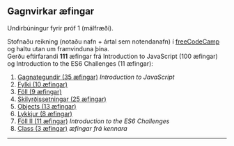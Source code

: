 ## Gagnvirkar æfingar 
Undirbúningur fyrir próf 1 (málfræði). 

Stofnaðu reikning (notaðu nafn + ártal sem notendanafn) í [freeCodeCamp](https://www.freecodecamp.org/learn/javascript-algorithms-and-data-structures/basic-javascript/) og haltu utan um framvinduna þína. <br>
Gerðu eftirfarandi **111** æfingar frá Introduction to JavaScript (100 æfingar) og Introduction to the ES6 Challenges (11 æfingar):

1. [Gagnategundir (35 æfingar)](https://github.com/GunnarThorunnarson/FORR3JS05DU/wiki/Gagnategundir) _Introduction to JavaScript_
1. [Fylki (10 æfingar)](https://github.com/GunnarThorunnarson/FORR3JS05DU/wiki/Fylki) 
1. [Föll (9 æfingar)](https://github.com/GunnarThorunnarson/FORR3JS05DU/wiki/F%C3%B6ll)
1. [Skilyrðissetningar (25 æfingar)](https://github.com/GunnarThorunnarson/FORR3JS05DU/wiki/Skilyr%C3%B0issetningar) 
1. [Objects (13 æfingar)](https://github.com/GunnarThorunnarson/FORR3JS05DU/wiki/Objects)
1. [Lykkjur (8 æfingar)](https://github.com/GunnarThorunnarson/FORR3JS05DU/wiki/Lykkjur) 
1. [Föll II (11 æfingar)](https://github.com/GunnarThorunnarson/FORR3JS05DU/wiki/F%C3%B6ll-II) _Introduction to the ES6 Challenges_
1. [Class (3 æfingar)](https://github.com/GunnarThorunnarson/FORR3JS05DU/wiki/Class) _æfingar frá kennara_

---

<!--

### Námsmat og skil

- Þú þarft að gera nokkrar _public_ stillingar í `Settings`; _My name, My profile, My points, My timeline_ og mundu að vista.
- Gefin er einkunn í hlutfalli fyrir þær æfingar sem eru kláraðar. Árangur er metinn og yfirfarinn af kennara í kennslustund ().
- Skilaðu [skjámynd](https://github.com/GunnarThorunnarson/FORR3JS05DU/blob/master/Myndir/v1_freecodecamp.PNG) af árangrinum. Í freeCodeCamp veldu Menu -> Curriculum -> Javascript Algorithms and Data Structures
- Sein skil eru ekki í boði.

-->
